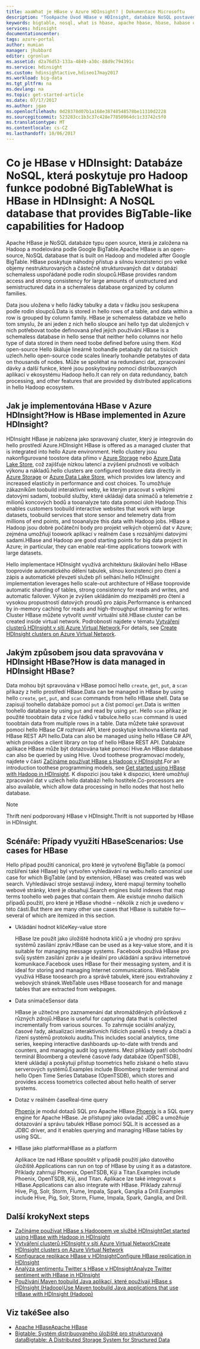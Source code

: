 ```yaml
---
title: aaaWhat je HBase v Azure HDInsight? | Dokumentace Microsoftu
description: "TooApache Úvod HBase v HDInsight, databáze NoSQL postavené na Hadoop. Další informace o případy použití a porovnání clusterů systému Hadoop tooother HBase."
keywords: bigtable, nosql, what is hbase, apache hbase, hbase, habase overview
services: hdinsight
documentationcenter: 
tags: azure-portal
author: mumian
manager: jhubbard
editor: cgronlun
ms.assetid: d2a76d53-133a-4849-a30c-88d9c794391c
ms.service: hdinsight
ms.custom: hdinsightactive,hdiseo17may2017
ms.workload: big-data
ms.tgt_pltfrm: na
ms.devlang: na
ms.topic: get-started-article
ms.date: 07/17/2017
ms.author: jgao
ms.openlocfilehash: 0d28378d07b1a168e38748548578be11310d2228
ms.sourcegitcommit: 523283cc1b3c37c428e77850964dc1c33742c5f0
ms.translationtype: MT
ms.contentlocale: cs-CZ
ms.lasthandoff: 10/06/2017
---
```

# <a name="what-is-hbase-in-hdinsight-a-nosql-database-that-provides-bigtable-like-capabilities-for-hadoop"></a><span data-ttu-id="4a1f2-106">Co je HBase v HDInsight: Databáze NoSQL, která poskytuje pro Hadoop funkce podobné BigTable</span><span class="sxs-lookup"><span data-stu-id="4a1f2-106">What is HBase in HDInsight: A NoSQL database that provides BigTable-like capabilities for Hadoop</span></span>
<span data-ttu-id="4a1f2-107">Apache HBase je NoSQL databáze typu open source, která je založena na Hadoop a modelována podle Google BigTable.</span><span class="sxs-lookup"><span data-stu-id="4a1f2-107">Apache HBase is an open-source, NoSQL database that is built on Hadoop and modeled after Google BigTable.</span></span> <span data-ttu-id="4a1f2-108">HBase poskytuje náhodný přístup a silnou konzistenci pro velké objemy nestrukturovaných a částečně strukturovaných dat v databázi schemaless uspořádané podle rodin sloupců.</span><span class="sxs-lookup"><span data-stu-id="4a1f2-108">HBase provides random access and strong consistency for large amounts of unstructured and semistructured data in a schemaless database organized by column families.</span></span>

<span data-ttu-id="4a1f2-109">Data jsou uložena v hello řádky tabulky a data v řádku jsou seskupena podle rodin sloupců.</span><span class="sxs-lookup"><span data-stu-id="4a1f2-109">Data is stored in hello rows of a table, and data within a row is grouped by column family.</span></span> <span data-ttu-id="4a1f2-110">HBase je schemaless databáze ve hello tom smyslu, že ani jeden z nich hello sloupce ani hello typ dat uložených v nich potřebovat toobe definovaná před jejich používání.</span><span class="sxs-lookup"><span data-stu-id="4a1f2-110">HBase is a schemaless database in hello sense that neither hello columns nor hello type of data stored in them need toobe defined before using them.</span></span> <span data-ttu-id="4a1f2-111">Kód open-source Hello škáluje lineárně toohandle petabajty dat na tisících uzlech.</span><span class="sxs-lookup"><span data-stu-id="4a1f2-111">hello open-source code scales linearly toohandle petabytes of data on thousands of nodes.</span></span> <span data-ttu-id="4a1f2-112">Může se spoléhat na redundanci dat, zpracování dávky a další funkce, které jsou poskytovány pomocí distribuovaných aplikací v ekosystému Hadoop hello.</span><span class="sxs-lookup"><span data-stu-id="4a1f2-112">It can rely on data redundancy, batch processing, and other features that are provided by distributed applications in hello Hadoop ecosystem.</span></span>

## <a name="how-is-hbase-implemented-in-azure-hdinsight"></a><span data-ttu-id="4a1f2-113">Jak je implementována HBase v Azure HDInsight?</span><span class="sxs-lookup"><span data-stu-id="4a1f2-113">How is HBase implemented in Azure HDInsight?</span></span>
<span data-ttu-id="4a1f2-114">HDInsight HBase je nabízena jako spravovaný cluster, který je integrován do hello prostředí Azure.</span><span class="sxs-lookup"><span data-stu-id="4a1f2-114">HDInsight HBase is offered as a managed cluster that is integrated into hello Azure environment.</span></span> <span data-ttu-id="4a1f2-115">Hello clustery jsou nakonfigurované toostore data přímo v [Azure Storage](./hdinsight-hadoop-use-blob-storage.md) nebo [Azure Data Lake Store](./hdinsight-hadoop-use-data-lake-store.md), což zajišťuje nízkou latencí a zvýšení pružnosti ve volbách výkonu a nákladů.</span><span class="sxs-lookup"><span data-stu-id="4a1f2-115">hello clusters are configured toostore data directly in [Azure Storage](./hdinsight-hadoop-use-blob-storage.md) or [Azure Data Lake Store](./hdinsight-hadoop-use-data-lake-store.md), which provides low latency and increased elasticity in performance and cost choices.</span></span> <span data-ttu-id="4a1f2-116">To umožňuje zákazníkům toobuild interaktivní weby, ke kterým pracovat s velkými datovými sadami, toobuild služby, které ukládají data snímačů a telemetrie z milionů koncových bodů a tooanalyze tato data pomocí úloh Hadoop.</span><span class="sxs-lookup"><span data-stu-id="4a1f2-116">This enables customers toobuild interactive websites that work with large datasets, toobuild services that store sensor and telemetry data from millions of end points, and tooanalyze this data with Hadoop jobs.</span></span> <span data-ttu-id="4a1f2-117">HBase a Hadoop jsou dobré počáteční body pro projekt velkých objemů dat v Azure; zejména umožňují toowork aplikací v reálném čase s rozsáhlými datovými sadami.</span><span class="sxs-lookup"><span data-stu-id="4a1f2-117">HBase and Hadoop are good starting points for big data project in Azure; in particular, they can enable real-time applications toowork with large datasets.</span></span>

<span data-ttu-id="4a1f2-118">Hello implementace HDInsight využívá architekturu škálování hello HBase tooprovide automatického dělení tabulek, silnou konzistenci pro čtení a zápis a automatické převzetí služeb při selhání.</span><span class="sxs-lookup"><span data-stu-id="4a1f2-118">hello HDInsight implementation leverages hello scale-out architecture of HBase tooprovide automatic sharding of tables, strong consistency for reads and writes, and automatic failover.</span></span> <span data-ttu-id="4a1f2-119">Výkon je zvýšen ukládáním do mezipaměti pro čtení a vysokou propustností datových proudů pro zápis.</span><span class="sxs-lookup"><span data-stu-id="4a1f2-119">Performance is enhanced by in-memory caching for reads and high-throughput streaming for writes.</span></span> <span data-ttu-id="4a1f2-120">Cluster HBase můžete vytvořit uvnitř virtuální sítě.</span><span class="sxs-lookup"><span data-stu-id="4a1f2-120">HBase cluster can be created inside virtual network.</span></span> <span data-ttu-id="4a1f2-121">Podrobnosti najdete v tématu [Vytváření clusterů HDInsight v síti Azure Virtual Network][hbase-provision-vnet].</span><span class="sxs-lookup"><span data-stu-id="4a1f2-121">For details, see  [Create HDInsight clusters on Azure Virtual Network][hbase-provision-vnet].</span></span>

## <a name="how-is-data-managed-in-hdinsight-hbase"></a><span data-ttu-id="4a1f2-122">Jakým způsobem jsou data spravována v HDInsight HBase?</span><span class="sxs-lookup"><span data-stu-id="4a1f2-122">How is data managed in HDInsight HBase?</span></span>
<span data-ttu-id="4a1f2-123">Data mohou být spravována v HBase pomocí hello `create`, `get`, `put`, a `scan` příkazy z hello prostředí HBase.</span><span class="sxs-lookup"><span data-stu-id="4a1f2-123">Data can be managed in HBase by using hello `create`, `get`, `put`, and `scan` commands from hello HBase shell.</span></span> <span data-ttu-id="4a1f2-124">Data se zapisují toohello databáze pomocí `put` a číst pomocí `get`.</span><span class="sxs-lookup"><span data-stu-id="4a1f2-124">Data is written toohello database by using `put` and read by using `get`.</span></span> <span data-ttu-id="4a1f2-125">Hello `scan` příkaz je použité tooobtain data z více řádků v tabulce.</span><span class="sxs-lookup"><span data-stu-id="4a1f2-125">hello `scan` command is used tooobtain data from multiple rows in a table.</span></span> <span data-ttu-id="4a1f2-126">Data můžete také spravovat pomocí hello HBase C# rozhraní API, které poskytuje knihovna klienta nad HBase REST API hello.</span><span class="sxs-lookup"><span data-stu-id="4a1f2-126">Data can also be managed using hello HBase C# API, which provides a client library on top of hello HBase REST API.</span></span> <span data-ttu-id="4a1f2-127">Databáze aplikace HBase může být dotazována také pomocí Hive.</span><span class="sxs-lookup"><span data-stu-id="4a1f2-127">An HBase database can also be queried by using Hive.</span></span> <span data-ttu-id="4a1f2-128">Úvod toothese programovací modely, najdete v části [Začínáme používat HBase s Hadoop v HDInsight][hbase-get-started].</span><span class="sxs-lookup"><span data-stu-id="4a1f2-128">For an introduction toothese programming models, see [Get started using HBase with Hadoop in HDInsight][hbase-get-started].</span></span> <span data-ttu-id="4a1f2-129">K dispozici jsou také k dispozici, které umožňují zpracování dat v uzlech hello databázi hello hostitele.</span><span class="sxs-lookup"><span data-stu-id="4a1f2-129">Co-processors are also available, which allow data processing in hello nodes that host hello database.</span></span>

> [!NOTE]
> <span data-ttu-id="4a1f2-130">Thrift není podporovaný HBase v HDInsight.</span><span class="sxs-lookup"><span data-stu-id="4a1f2-130">Thrift is not supported by HBase in HDInsight.</span></span>
>

## <a name="scenarios-use-cases-for-hbase"></a><span data-ttu-id="4a1f2-131">Scénáře: Případy využití HBase</span><span class="sxs-lookup"><span data-stu-id="4a1f2-131">Scenarios: Use cases for HBase</span></span>
<span data-ttu-id="4a1f2-132">Hello případ použití canonical, pro které je vytvořené BigTable (a pomocí rozšíření také HBase) byl vytvořen vyhledávání na webu.</span><span class="sxs-lookup"><span data-stu-id="4a1f2-132">hello canonical use case for which BigTable (and by extension, HBase) was created was web search.</span></span> <span data-ttu-id="4a1f2-133">Vyhledávací stroje sestavují indexy, které mapují termíny toohello webové stránky, které je obsahují.</span><span class="sxs-lookup"><span data-stu-id="4a1f2-133">Search engines build indexes that map terms toohello web pages that contain them.</span></span> <span data-ttu-id="4a1f2-134">Ale existuje mnoho dalších případů použití, pro které je HBase vhodné – několik z nich je uvedeno v této části.</span><span class="sxs-lookup"><span data-stu-id="4a1f2-134">But there are many other use cases that HBase is suitable for—several of which are itemized in this section.</span></span>

* <span data-ttu-id="4a1f2-135">Ukládání hodnot klíče</span><span class="sxs-lookup"><span data-stu-id="4a1f2-135">Key-value store</span></span>
  
    <span data-ttu-id="4a1f2-136">HBase lze použít jako úložiště hodnota klíčů a je vhodný pro správu systémů zasílání zpráv.</span><span class="sxs-lookup"><span data-stu-id="4a1f2-136">HBase can be used as a key-value store, and it is suitable for managing message systems.</span></span> <span data-ttu-id="4a1f2-137">Facebook používá HBase pro svůj systém zasílání zpráv a je ideální pro ukládání a správu internetové komunikace.</span><span class="sxs-lookup"><span data-stu-id="4a1f2-137">Facebook uses HBase for their messaging system, and it is ideal for storing and managing Internet communications.</span></span> <span data-ttu-id="4a1f2-138">WebTable využívá HBase toosearch pro a správě tabulek, které jsou extrahovány z webových stránek.</span><span class="sxs-lookup"><span data-stu-id="4a1f2-138">WebTable uses HBase toosearch for and manage tables that are extracted from webpages.</span></span>
* <span data-ttu-id="4a1f2-139">Data snímače</span><span class="sxs-lookup"><span data-stu-id="4a1f2-139">Sensor data</span></span>
  
    <span data-ttu-id="4a1f2-140">HBase je užitečné pro zaznamenání dat shromážděných přírůstkově z různých zdrojů.</span><span class="sxs-lookup"><span data-stu-id="4a1f2-140">HBase is useful for capturing data that is collected incrementally from various sources.</span></span> <span data-ttu-id="4a1f2-141">To zahrnuje sociální analýzy, časové řady, aktualizaci interaktivních řídicích panelů s trendy a čítači a řízení systémů protokolu auditu.</span><span class="sxs-lookup"><span data-stu-id="4a1f2-141">This includes social analytics, time series, keeping interactive dashboards up-to-date with trends and counters, and managing audit log systems.</span></span> <span data-ttu-id="4a1f2-142">Mezi příklady patří obchodní terminál Bloomberg a otevřené časové řady databáze (OpenTSDB), které ukládají a poskytují přístup toometrics hello získané o hello stavu serverových systémů.</span><span class="sxs-lookup"><span data-stu-id="4a1f2-142">Examples include Bloomberg trader terminal and hello Open Time Series Database (OpenTSDB), which stores and provides access toometrics collected about hello health of server systems.</span></span>
* <span data-ttu-id="4a1f2-143">Dotaz v reálném čase</span><span class="sxs-lookup"><span data-stu-id="4a1f2-143">Real-time query</span></span>
  
    <span data-ttu-id="4a1f2-144">[Phoenix](http://phoenix.apache.org/) je modul dotazů SQL pro Apache HBase.</span><span class="sxs-lookup"><span data-stu-id="4a1f2-144">[Phoenix](http://phoenix.apache.org/) is a SQL query engine for Apache HBase.</span></span> <span data-ttu-id="4a1f2-145">Je přístupný jako ovladač JDBC a umožňuje dotazování a správu tabulek HBase pomocí SQL.</span><span class="sxs-lookup"><span data-stu-id="4a1f2-145">It is accessed as a JDBC driver, and it enables querying and managing HBase tables by using SQL.</span></span>
* <span data-ttu-id="4a1f2-146">HBase jako platforma</span><span class="sxs-lookup"><span data-stu-id="4a1f2-146">HBase as a platform</span></span>
  
    <span data-ttu-id="4a1f2-147">Aplikace lze nad HBase spouštět v případě použití jako datového úložiště.</span><span class="sxs-lookup"><span data-stu-id="4a1f2-147">Applications can run on top of HBase by using it as a datastore.</span></span> <span data-ttu-id="4a1f2-148">Příklady zahrnují Phoenix, OpenTSDB, Kiji a Titan.</span><span class="sxs-lookup"><span data-stu-id="4a1f2-148">Examples include Phoenix, OpenTSDB, Kiji, and Titan.</span></span> <span data-ttu-id="4a1f2-149">Aplikace lze také integrovat s HBase.</span><span class="sxs-lookup"><span data-stu-id="4a1f2-149">Applications can also integrate with HBase.</span></span> <span data-ttu-id="4a1f2-150">Příklady zahrnují Hive, Pig, Solr, Storm, Flume, Impala, Spark, Ganglia a Drill.</span><span class="sxs-lookup"><span data-stu-id="4a1f2-150">Examples include Hive, Pig, Solr, Storm, Flume, Impala, Spark, Ganglia, and Drill.</span></span>

## <span data-ttu-id="4a1f2-151"><a name="next-steps"></a>Další kroky</span><span class="sxs-lookup"><span data-stu-id="4a1f2-151"><a name="next-steps"></a>Next steps</span></span>
* <span data-ttu-id="4a1f2-152">[Začínáme používat HBase s Hadoopem ve službě HDInsight][hbase-get-started]</span><span class="sxs-lookup"><span data-stu-id="4a1f2-152">[Get started using HBase with Hadoop in HDInsight][hbase-get-started]</span></span>
* <span data-ttu-id="4a1f2-153">[Vytváření clusterů HDInsight v síti Azure Virtual Network][hbase-provision-vnet]</span><span class="sxs-lookup"><span data-stu-id="4a1f2-153">[Create HDInsight clusters on Azure Virtual Network][hbase-provision-vnet]</span></span>
* [<span data-ttu-id="4a1f2-154">Konfigurace replikace HBase v HDInsight</span><span class="sxs-lookup"><span data-stu-id="4a1f2-154">Configure HBase replication in HDInsight</span></span>](hdinsight-hbase-replication.md)
* <span data-ttu-id="4a1f2-155">[Analýza sentimentu Twitter s HBase v HDInsight][hbase-twitter-sentiment]</span><span class="sxs-lookup"><span data-stu-id="4a1f2-155">[Analyze Twitter sentiment with HBase in HDInsight][hbase-twitter-sentiment]</span></span>
* <span data-ttu-id="4a1f2-156">[Používání Maven toobuild Java aplikací, které používají HBase s HDInsight (Hadoop)][hbase-build-java-maven]</span><span class="sxs-lookup"><span data-stu-id="4a1f2-156">[Use Maven toobuild Java applications that use HBase with HDInsight (Hadoop)][hbase-build-java-maven]</span></span>

## <span data-ttu-id="4a1f2-157"><a name="see-also"></a>Viz také</span><span class="sxs-lookup"><span data-stu-id="4a1f2-157"><a name="see-also"></a>See also</span></span>
* [<span data-ttu-id="4a1f2-158">Apache HBase</span><span class="sxs-lookup"><span data-stu-id="4a1f2-158">Apache HBase</span></span>](https://hbase.apache.org/)
* [<span data-ttu-id="4a1f2-159">Bigtable: Systém distribuovaného úložiště pro strukturovaná data</span><span class="sxs-lookup"><span data-stu-id="4a1f2-159">Bigtable: A Distributed Storage System for Structured Data</span></span>](http://research.google.com/archive/bigtable.html)

[hbase-provision-vnet]: hdinsight-hbase-provision-vnet.md

[hbase-twitter-sentiment]: hdinsight-hbase-analyze-twitter-sentiment.md

[hbase-build-java-maven]: hdinsight-hbase-build-java-maven.md

[hdinsight-use-hive]: hdinsight-use-hive.md

[hdinsight-storage]: ../hdinsight-hadoop-use-blob-storage.md

[hbase-get-started]: http://azure.microsoft.com/documentation/articles/hdinsight-hbase-get-started/

[azure-purchase-options]: http://azure.microsoft.com/pricing/purchase-options/
[azure-member-offers]: http://azure.microsoft.com/pricing/member-offers/
[azure-free-trial]: http://azure.microsoft.com/pricing/free-trial/
[azure-management-portal]: https://portal.azure.com/
[azure-create-storageaccount]:../storage/common/storage-create-storage-account.md

[apache-hadoop]: http://hadoop.apache.org/
